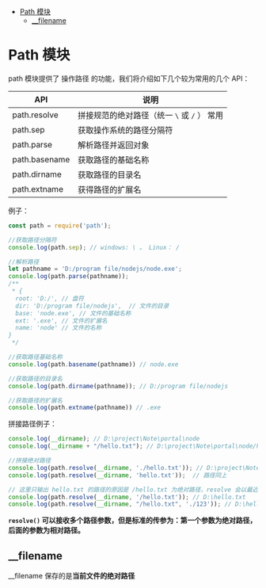 - [Path 模块](#path-模块)
  - [\_\_filename](#__filename)


# Path 模块
path 模块提供了 操作路径 的功能，我们将介绍如下几个较为常用的几个 API：

|API| 说明|
|--|--|
path.resolve| 拼接规范的绝对路径（统一 `\` 或 `/` ） 常用
path.sep| 获取操作系统的路径分隔符
path.parse| 解析路径并返回对象
path.basename| 获取路径的基础名称
path.dirname| 获取路径的目录名
path.extname| 获得路径的扩展名

例子：
```js
const path = require('path');

//获取路径分隔符
console.log(path.sep); // windows: \ 。 Linux： /

//解析路径
let pathname = 'D:/program file/nodejs/node.exe';
console.log(path.parse(pathname));
/**
 * {
  root: 'D:/', // 盘符
  dir: 'D:/program file/nodejs',  // 文件的目录
  base: 'node.exe', // 文件的基础名称
  ext: '.exe', // 文件的扩展名
  name: 'node' // 文件的名称
}
 */

//获取路径基础名称
console.log(path.basename(pathname)) // node.exe

//获取路径的目录名
console.log(path.dirname(pathname)); // D:/program file/nodejs

//获取路径的扩展名
console.log(path.extname(pathname)) // .exe
```

拼接路径例子：
```js
console.log(__dirname); // D:\project\Note\portal\node
console.log(__dirname + "/hello.txt"); // D:\project\Note\portal\node/hello.txt

//拼接绝对路径
console.log(path.resolve(__dirname, './hello.txt')); // D:\project\Note\portal\node\hello.txt
console.log(path.resolve(__dirname, 'hello.txt'));  // 路径同上

// 这里只输出 hello.txt 的路径的原因是 /hello.txt 为绝对路径，resolve 会以最近的绝对路径为基准，将后面的相对路径拼接上去
console.log(path.resolve(__dirname, '/hello.txt')); // D:\hello.txt
console.log(path.resolve(__dirname, "/hello.txt", './123')); // D:\hello.txt\123
```
**`resolve()` 可以接收多个路径参数，但是标准的传参为：第一个参数为绝对路径，后面的参数为相对路径。**

## __filename
__filename 保存的是**当前文件的绝对路径**
